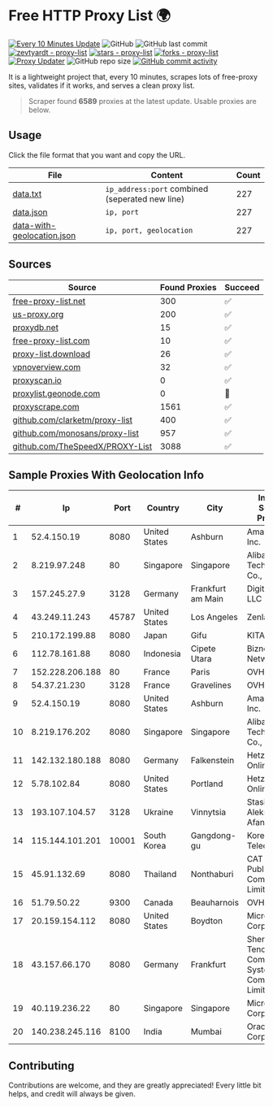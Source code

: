 
# Free HTTP Proxy List 🌍

[![Every 10 Minutes Update](https://github.com/mertguvencli/http-proxy-list/actions/workflows/main.yml/badge.svg?branch=main)](https://github.com/mertguvencli/http-proxy-list/actions/workflows/main.yml)
![GitHub](https://img.shields.io/github/license/mertguvencli/http-proxy-list)
![GitHub last commit](https://img.shields.io/github/last-commit/mertguvencli/http-proxy-list)
[![zevtyardt - proxy-list](https://img.shields.io/static/v1?label=zevtyardt&message=proxy-list&color=blue&logo=github)](https://github.com/zevtyardt/proxy-list "Go to GitHub repo")
[![stars - proxy-list](https://img.shields.io/github/stars/zevtyardt/proxy-list?style=social)](https://github.com/zevtyardt/proxy-list)
[![forks - proxy-list](https://img.shields.io/github/forks/zevtyardt/proxy-list?style=social)](https://github.com/zevtyardt/proxy-list)
[![Proxy Updater](https://github.com/zevtyardt/proxy-list/workflows/Proxy%20Updater/badge.svg)](https://github.com/zevtyardt/proxy-list/actions?query=workflow:"Proxy+Updater")
![GitHub repo size](https://img.shields.io/github/repo-size/zevtyardt/proxy-list)
[![GitHub commit activity](https://img.shields.io/github/commit-activity/m/zevtyardt/proxy-list?logo=commits)](https://github.com/zevtyardt/proxy-list/commits/main)

It is a lightweight project that, every 10 minutes, scrapes lots of free-proxy sites, validates if it works, and serves a clean proxy list.

> Scraper found **6589** proxies at the latest update. Usable proxies are below.

## Usage

Click the file format that you want and copy the URL.

|File|Content|Count|
|----|-------|-----|
|[data.txt](https://raw.githubusercontent.com/mertguvencli/http-proxy-list/main/proxy-list/data.txt)|`ip_address:port` combined (seperated new line)|227|
|[data.json](https://raw.githubusercontent.com/mertguvencli/http-proxy-list/main/proxy-list/data.json)|`ip, port`|227|
|[data-with-geolocation.json](https://raw.githubusercontent.com/mertguvencli/http-proxy-list/main/proxy-list/data-with-geolocation.json)|`ip, port, geolocation`|227|

## Sources

|Source|Found Proxies|Succeed|
|------|-------------|-------|
|[free-proxy-list.net](https://free-proxy-list.net)|300|✅|
|[us-proxy.org](https://www.us-proxy.org)|200|✅|
|[proxydb.net](http://proxydb.net)|15|✅|
|[free-proxy-list.com](https://free-proxy-list.com/?page=&port=&type%5B%5D=http&type%5B%5D=https&up_time=0&search=Search)|10|✅|
|[proxy-list.download](https://www.proxy-list.download/HTTP)|26|✅|
|[vpnoverview.com](https://vpnoverview.com/privacy/anonymous-browsing/free-proxy-servers)|32|✅|
|[proxyscan.io](https://www.proxyscan.io)|0|✅|
|[proxylist.geonode.com](https://proxylist.geonode.com/api/proxy-list?limit=300&page=1&sort_by=lastChecked&sort_type=desc&protocols=http,https)|0|🚫|
|[proxyscrape.com](https://api.proxyscrape.com/v2/?request=displayproxies&protocol=http&timeout=10000&country=all&ssl=all&anonymity=all)|1561|✅|
|[github.com/clarketm/proxy-list](https://raw.githubusercontent.com/clarketm/proxy-list/master/proxy-list-raw.txt)|400|✅|
|[github.com/monosans/proxy-list](https://raw.githubusercontent.com/monosans/proxy-list/main/proxies/http.txt)|957|✅|
|[github.com/TheSpeedX/PROXY-List](https://raw.githubusercontent.com/TheSpeedX/PROXY-List/master/http.txt)|3088|✅|


## Sample Proxies With Geolocation Info

|#|Ip|Port|Country|City|Internet Service Provider|
|-|--|----|-------|----|-------------------------|
|1|52.4.150.19|8080|United States|Ashburn|Amazon.com, Inc.|
|2|8.219.97.248|80|Singapore|Singapore|Alibaba (US) Technology Co., Ltd.|
|3|157.245.27.9|3128|Germany|Frankfurt am Main|DigitalOcean, LLC|
|4|43.249.11.243|45787|United States|Los Angeles|Zenlayer Inc|
|5|210.172.199.88|8080|Japan|Gifu|KITAGATA|
|6|112.78.161.88|8080|Indonesia|Cipete Utara|Biznet Networks|
|7|152.228.206.188|80|France|Paris|OVH SAS|
|8|54.37.21.230|3128|France|Gravelines|OVH SAS|
|9|52.4.150.19|8080|United States|Ashburn|Amazon.com, Inc.|
|10|8.219.176.202|8080|Singapore|Singapore|Alibaba (US) Technology Co., Ltd.|
|11|142.132.180.188|8080|Germany|Falkenstein|Hetzner Online GmbH|
|12|5.78.102.84|8080|United States|Portland|Hetzner Online GmbH|
|13|193.107.104.57|3128|Ukraine|Vinnytsia|Stasishen Aleksandr Afanasiyovich|
|14|115.144.101.201|10001|South Korea|Gangdong-gu|Korea Telecom|
|15|45.91.132.69|8080|Thailand|Nonthaburi|CAT Telecom Public Company Limited|
|16|51.79.50.22|9300|Canada|Beauharnois|OVH SAS|
|17|20.159.154.112|8080|United States|Boydton|Microsoft Corporation|
|18|43.157.66.170|8080|Germany|Frankfurt|Shenzhen Tencent Computer Systems Company Limited|
|19|40.119.236.22|80|Singapore|Singapore|Microsoft Corporation|
|20|140.238.245.116|8100|India|Mumbai|Oracle Corporation|



## Contributing

Contributions are welcome, and they are greatly appreciated! Every
little bit helps, and credit will always be given.


